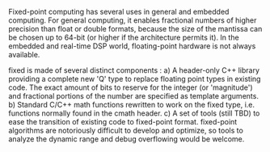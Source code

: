 Fixed-point computing has several uses in general and embedded computing. For general computing, it enables fractional numbers of higher precision than float or double formats, because the size of the mantissa can be chosen up to 64-bit (or higher if the architecture permits it). In the embedded and real-time DSP world, floating-point hardware is not always available.

fixed is made of several distinct components :
a) A header-only C++ library providing a complete new 'Q' type to replace floating point types in existing code. The exact amount of bits to reserve for the integer (or 'magnitude') and fractional portions of the number are specified as template arguments.
b) Standard C/C++ math functions rewritten to work on the fixed type, i.e. functions normally found in the cmath header.
c) A set of tools (still TBD) to ease the transition of existing code to fixed-point format. fixed-point algorithms are notoriously difficult to develop and optimize, so tools to analyze the dynamic range and debug overflowing would be welcome.